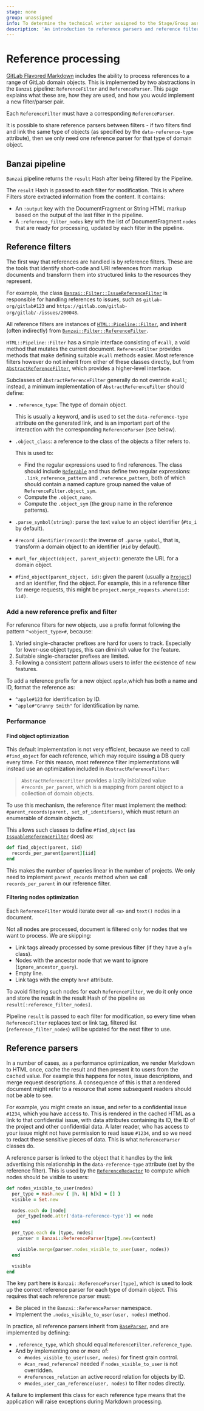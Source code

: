 ```yaml
---
stage: none
group: unassigned
info: To determine the technical writer assigned to the Stage/Group associated with this page, see https://about.gitlab.com/handbook/engineering/ux/technical-writing/#assignments
description: 'An introduction to reference parsers and reference filters, and a guide to their implementation.'
---
```


# Reference processing

[GitLab Flavored Markdown](../user/markdown.md) includes the ability to process
references to a range of GitLab domain objects. This is implemented by two
abstractions in the `Banzai` pipeline: `ReferenceFilter` and `ReferenceParser`.
This page explains what these are, how they are used, and how you would
implement a new filter/parser pair.

Each `ReferenceFilter` must have a corresponding `ReferenceParser`.

It is possible to share reference parsers between filters - if two filters find
and link the same type of objects (as specified by the `data-reference-type`
attribute), then we only need one reference parser for that type of domain
object.

## Banzai pipeline

`Banzai` pipeline returns the `result` Hash after being filtered by the Pipeline.

The `result` Hash is passed to each filter for modification. This is where Filters store extracted information from the content.
It contains:

- An `:output` key with the DocumentFragment or String HTML markup based on the output of the last filter in the pipeline.
- A `:reference_filter_nodes` key with the list of DocumentFragment `nodes` that are ready for processing, updated by each filter in the pipeline.

## Reference filters

The first way that references are handled is by reference filters. These are
the tools that identify short-code and URI references from markup documents and
transform them into structured links to the resources they represent.

For example, the class
[`Banzai::Filter::IssueReferenceFilter`](https://gitlab.com/gitlab-org/gitlab/blob/master/lib/banzai/filter/issue_reference_filter.rb)
is responsible for handling references to issues, such as
`gitlab-org/gitlab#123` and `https://gitlab.com/gitlab-org/gitlab/-/issues/200048`.

All reference filters are instances of [`HTML::Pipeline::Filter`](https://www.rubydoc.info/github/jch/html-pipeline/HTML/Pipeline/Filter),
and inherit (often indirectly) from [`Banzai::Filter::ReferenceFilter`](https://gitlab.com/gitlab-org/gitlab/blob/master/lib/banzai/filter/reference_filter.rb).

`HTML::Pipeline::Filter` has a simple interface consisting of `#call`, a void
method that mutates the current document. `ReferenceFilter` provides methods
that make defining suitable `#call` methods easier. Most reference filters
however do not inherit from either of these classes directly, but from
[`AbstractReferenceFilter`](https://gitlab.com/gitlab-org/gitlab/blob/master/lib/banzai/filter/abstract_reference_filter.rb),
which provides a higher-level interface.

Subclasses of `AbstractReferenceFilter` generally do not override `#call`; instead,
a minimum implementation of `AbstractReferenceFilter` should define:

- `.reference_type`: The type of domain object.

  This is usually a keyword, and is used to set the `data-reference-type` attribute
  on the generated link, and is an important part of the interaction with the
  corresponding `ReferenceParser` (see below).

- `.object_class`: a reference to the class of the objects a filter refers to.

  This is used to:

  - Find the regular expressions used to find references. The class should
    include [`Referable`](https://gitlab.com/gitlab-org/gitlab/blob/master/app/models/concerns/referable.rb)
    and thus define two regular expressions: `.link_reference_pattern` and
    `.reference_pattern`, both of which should contain a named capture group
    named the value of `ReferenceFilter.object_sym`.
  - Compute the `.object_name`.
  - Compute the `.object_sym` (the group name in the reference patterns).

- `.parse_symbol(string)`: parse the text value to an object identifier (`#to_i` by default).
- `#record_identifier(record)`: the inverse of `.parse_symbol`, that is, transform a domain object to an identifier (`#id` by default).
- `#url_for_object(object, parent_object)`: generate the URL for a domain object.
- `#find_object(parent_object, id)`: given the parent (usually a [`Project`](https://gitlab.com/gitlab-org/gitlab/blob/master/app/models/project.rb))
 and an identifier, find the object. For example, this in a reference filter for
 merge requests, this might be `project.merge_requests.where(iid: iid)`.

### Add a new reference prefix and filter

For reference filters for new objects, use a prefix format following the pattern
`^<object_type>#`, because:

1. Varied single-character prefixes are hard for users to track. Especially for
   lower-use object types, this can diminish value for the feature.
1. Suitable single-character prefixes are limited.
1. Following a consistent pattern allows users to infer the existence of new features.

To add a reference prefix for a new object `apple`,which has both a name and ID,
format the reference as:

- `^apple#123` for identification by ID.
- `^apple#"Granny Smith"` for identification by name.

### Performance

#### Find object optimization

This default implementation is not very efficient, because we need to call
`#find_object` for each reference, which may require issuing a DB query every
time. For this reason, most reference filter implementations will instead use an
optimization included in `AbstractReferenceFilter`:

> `AbstractReferenceFilter` provides a lazily initialized value
> `#records_per_parent`, which is a mapping from parent object to a collection
> of domain objects.

To use this mechanism, the reference filter must implement the
method: `#parent_records(parent, set_of_identifiers)`, which must return an
enumerable of domain objects.

This allows such classes to define `#find_object` (as
[`IssuableReferenceFilter`](https://gitlab.com/gitlab-org/gitlab/blob/master/lib/banzai/filter/issuable_reference_filter.rb)
does) as:

```ruby
def find_object(parent, iid)
  records_per_parent[parent][iid]
end
```

This makes the number of queries linear in the number of projects. We only need
to implement `parent_records` method when we call `records_per_parent` in our
reference filter.

#### Filtering nodes optimization

Each `ReferenceFilter` would iterate over all `<a>` and `text()` nodes in a document.

Not all nodes are processed, document is filtered only for nodes that we want to process.
We are skipping:

- Link tags already processed by some previous filter (if they have a `gfm` class).
- Nodes with the ancestor node that we want to ignore (`ignore_ancestor_query`).
- Empty line.
- Link tags with the empty `href` attribute.

To avoid filtering such nodes for each `ReferenceFilter`, we do it only once and store the result in the result Hash of the pipeline as `result[:reference_filter_nodes]`.

Pipeline `result` is passed to each filter for modification, so every time when `ReferenceFilter` replaces text or link tag, filtered list (`reference_filter_nodes`) will be updated for the next filter to use.

## Reference parsers

In a number of cases, as a performance optimization, we render Markdown to HTML
once, cache the result and then present it to users from the cached value. For
example this happens for notes, issue descriptions, and merge request
descriptions. A consequence of this is that a rendered document might refer to
a resource that some subsequent readers should not be able to see.

For example, you might create an issue, and refer to a confidential issue `#1234`,
which you have access to. This is rendered in the cached HTML as a link to
that confidential issue, with data attributes containing its ID, the ID of the
project and other confidential data. A later reader, who has access to your issue
might not have permission to read issue `#1234`, and so we need to redact
these sensitive pieces of data. This is what `ReferenceParser` classes do.

A reference parser is linked to the object that it handles by the link
advertising this relationship in the `data-reference-type` attribute (set by the
reference filter). This is used by the
[`ReferenceRedactor`](https://gitlab.com/gitlab-org/gitlab/blob/master/lib/banzai/reference_redactor.rb)
to compute which nodes should be visible to users:

```ruby
def nodes_visible_to_user(nodes)
  per_type = Hash.new { |h, k| h[k] = [] }
  visible = Set.new

  nodes.each do |node|
    per_type[node.attr('data-reference-type')] << node
  end

  per_type.each do |type, nodes|
    parser = Banzai::ReferenceParser[type].new(context)

    visible.merge(parser.nodes_visible_to_user(user, nodes))
  end

  visible
end
```

The key part here is `Banzai::ReferenceParser[type]`, which is used to look up
the correct reference parser for each type of domain object. This requires that
each reference parser must:

- Be placed in the `Banzai::ReferenceParser` namespace.
- Implement the `.nodes_visible_to_user(user, nodes)` method.

In practice, all reference parsers inherit from [`BaseParser`](https://gitlab.com/gitlab-org/gitlab/blob/master/lib/banzai/reference_parser/base_parser.rb), and are implemented by defining:

- `.reference_type`, which should equal `ReferenceFilter.reference_type`.
- And by implementing one or more of:
  - `#nodes_visible_to_user(user, nodes)` for finest grain control.
  - `#can_read_reference?` needed if `nodes_visible_to_user` is not overridden.
  - `#references_relation` an active record relation for objects by ID.
  - `#nodes_user_can_reference(user, nodes)` to filter nodes directly.

A failure to implement this class for each reference type means that the
application will raise exceptions during Markdown processing.
